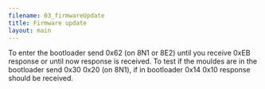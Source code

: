 ```yaml
---
filename: 03_firmwareUpdate
title: Firmware update
layout: main
---
```


To enter the bootloader send 0x62 (on 8N1 or 8E2) until you receive 0xEB response or until now response is received. To test if the mouldes are in the bootloader send 0x30 0x20 (on 8N1), if in bootloader 0x14 0x10 response should be received.
